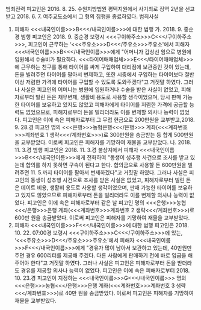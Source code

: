 범죄전력
피고인은 2016. 8. 25. 수원지방법원 평택지원에서 사기죄로 징역 2년을 선고받고 2018. 6. 7. 여주교도소에서 그 형의 집행을 종료하였다.
범죄사실
1. 피해자 <<<내국인이름>>>B<<</내국인이름>>>에 대한 범행
가. 2018. 9. 중순경 범행
피고인은 2018. 9. 중순경 보령시 <<<구이하주소>>>C<<</구이하주소>>>, 피고인이 근무하는 ‘<<<주유소>>>D<<</주유소>>>주유소'에서 피해자 <<<내국인이름>>>B<<</내국인이름>>>에게 "어머니가 갑상선 암으로 병원에 입원해서 수술비가 필요하다. <<<타이어매매업체>>>E<<</타이어매매업체>>>에 근무하는 친구를 통해 타이어를 싸게 구입하여 대리점에 보관중인 것이 있는데, 돈을 빌려주면 타이어를 팔아서 변제하고, 또한 시중에서 구입하는 타이어보다 절반 이상 저렴한 가격에 타이어를 구입할 수 있도록 도와주겠다"고 거짓말 하였다. 그러나 사실은 피고인의 어머니는 병원에 입원하거나 수술을 받은 사실이 없었고, 피해자로부터 빌린 돈은 채무변제, 생활비 용도로 사용할 생각이었으며, 당시 판매 가능한 타이어를 보유하고 있지도 않았고 피해자에게 타이어를 저렴한 가격에 공급할 능력도 없었으므로, 피해자로부터 돈을 빌리더라도 이를 변제할 의사나 능력이 없었다. 피고인은 이에 속은 피해자로부터 그 무렵 현금으로 200만원을 교부받고,2018. 9. 28.경 피고인 명의 <<<은행>>>농협은행<<</은행>>> 계좌(<<<계좌번호>>>계좌번호 1 생략<<</계좌번호>>>)로 300만원을 송금받는 등 합계 500만원을 교부받았다.
이로써 피고인은 피해자를 기망하여 재물을 교부받았다.
나. 2018. 11. 3.경 범행
피고인은 2018. 11. 3.경 불상지에서 피해자 <<<내국인이름>>>B<<</내국인이름>>>에게 전화하여 "동생이 성추행 사건으로 조사를 받고 있는데 합의를 하지 못하면 구속이 된다고 한다. 합의금으로 사용할 돈 600만원을 빌려주면 11. 5.까지 타이어를 팔아서 변제하겠다"고 거짓말 하였다. 그러나 사실은 피고인의 동생이 성추행 사건으로 조사를 받은 사실은 없었고, 피해자로부터 빌린 돈은 데이트 비용, 생활비 용도로 사용할 생각이었으며, 판매 가능한 타이어를 보유하고 있지도 않았으므로 피해자로부터 돈을 빌리더라도 이를 변제할 의사나 능력이 없었다. 피고인은 이에 속은 피해자로부터 같은 날 피고인 명의 <<<은행>>>농협<<</은행>>>은행 계좌(<<<계좌번호>>>계좌번호 2 생략<<</계좌번호>>>)로 600만 원을 송금받았다.
이로써 피고인은 피해자를 기망하여 재물을 교부받았다.
2. 피해자 <<<내국인이름>>>F<<</내국인이름>>>에 대한 범행
피고인은 2018. 10. 22. 07:00경 보령시 <<<구이하주소>>>C<<</구이하주소>>>에 있는, ‘<<<주유소>>>D<<</주유소>>>주유소'에서 피해자 <<<내국인이름>>>F<<</내국인이름>>>에게 "경유가 많이 남아서 보관하고 있는데, 40만원만 주면 경유 600리터를 제공해 주겠다. 다른 사람에게 판매하기 전에 바로 입금을 해주어야 한다"고 거짓말 하였다. 그러나 사실은 피고인은 피해자로부터 돈을 받더라도 경유를 제공할 의사나 능력이 없었다. 피고인은 이에 속은 피해자로부터 2018. 10. 23.경 피고인이 지정하는 <<<내국인이름>>>G<<</내국인이름>>> 명의 <<<은행>>>농협<<</은행>>>은행 계좌(<<<계좌번호>>>계좌번호 3 생략<<</계좌번호>>>)로 40만 원을 송금받았다.
이로써 피고인은 피해자를 기망하여 재물을 교부받았다.